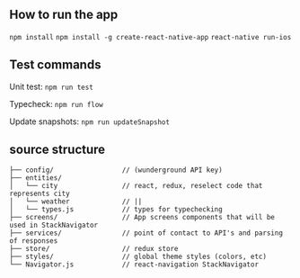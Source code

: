How to run the app
-------------------

`npm install`
`npm install -g create-react-native-app`
`react-native run-ios`

Test commands
-------------------

Unit test:
`npm run test`

Typecheck:
`npm run flow`

Update snapshots:
`npm run updateSnapshot`

source structure
--------------
```
├── config/                 // (wunderground API key)
├── entities/
│   └── city                // react, redux, reselect code that represents city
│   └── weather             // ||
│   └── types.js            // types for typechecking
├── screens/                // App screens components that will be used in StackNavigator
├── services/               // point of contact to API's and parsing of responses
├── store/                  // redux store
├── styles/                 // global theme styles (colors, etc)
└── Navigator.js            // react-navigation StackNavigator
```
